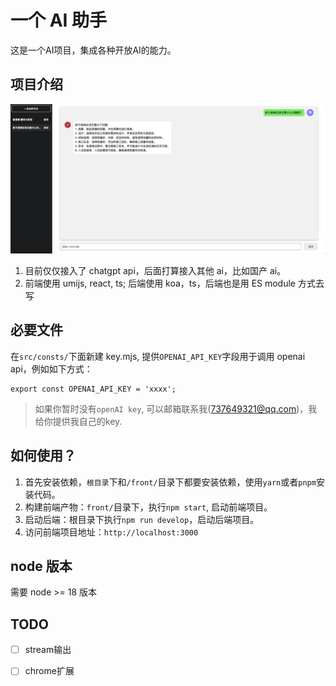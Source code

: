 # 一个 AI 助手
这是一个AI项目，集成各种开放AI的能力。
## 项目介绍

![截图](Screenshots/jietu.png)


1. 目前仅仅接入了 chatgpt api，后面打算接入其他 ai，比如国产 ai。
2. 前端使用 umijs, react, ts; 后端使用 koa，ts，后端也是用 ES module 方式去写

## 必要文件

在`src/consts/`下面新建 key.mjs, 提供`OPENAI_API_KEY`字段用于调用 openai api，例如如下方式：
```
export const OPENAI_API_KEY = 'xxxx';
```
> 如果你暂时没有`openAI key`, 可以邮箱联系我(737649321@qq.com)，我给你提供我自己的key.

## 如何使用？

1. 首先安装依赖，`根目录`下和`/front/`目录下都要安装依赖，使用`yarn`或者`pnpm`安装代码。
2. 构建前端产物：`front/`目录下，执行`npm start`, 启动前端项目。
3. 启动后端：根目录下执行`npm run develop`，启动后端项目。
4. 访问前端项目地址：`http://localhost:3000`

## node 版本

需要 node >= 18 版本

## TODO
- [ ] stream输出
- [ ] chrome扩展



